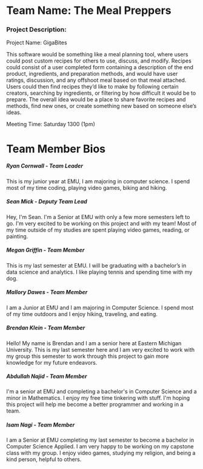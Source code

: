 # Team Name: The Meal Preppers

### Project Description:

Project Name: GigaBites
 
This software would be something like a meal planning tool, where users could post custom recipes for others to use, discuss, and modify. Recipes could consist of a user completed form containing a description of the end product, ingredients, and preparation methods, and would have user ratings, discussion, and any offshoot meal based on that meal attached. Users could then find recipes they’d like to make by following certain creators, searching by ingredients, or filtering by how difficult it would be to prepare. The overall idea would be a place to share favorite recipes and methods, find new ones, or create something new based on someone else’s ideas.

Meeting Time: Saturday 1300 (1pm)

# Team Member Bios

##### Ryan Cornwall - Team Leader

This is my junior year at EMU, I am majoring in computer science. I spend most of my time coding, playing video games, biking and hiking.

##### Sean Mick - Deputy Team Lead

Hey, I'm Sean. I'm a Senior at EMU with only a few more semesters left to go. I'm very excited to be working on this project and with my team! Most of my time outside of my studies are spent playing video games, reading, or painting. 

##### Megan Griffin - Team Member 

This is my last semester at EMU. I will be graduating with a bachelor’s in data science and analytics. I like playing tennis and spending time with my dog.

##### Mallory Dawes - Team Member

I am a Junior at EMU and I am majoring in Computer Science. I spend most of my time outdoors and I enjoy hiking, traveling, and eating.

##### Brendan Klein - Team Member

Hello!  My name is Brendan and I am a senior here at Eastern Michigan University.  This is my last semester here and I am very excited to work with my group this semester to work through this project to gain more knowledge for my future endeavors.

##### Abdullah Najid - Team Member

I'm a senior at EMU and completing a bachelor's in Computer Science and a minor in Mathematics. I enjoy my free time tinkering with stuff. I'm hoping this project will help me become a better programmer and working in a team.

##### Isam Nagi - Team Member

I am a Senior at EMU completing my last semester to become a bachelor in Computer Science Applied. I am very happy to be working on my capstone class with my group. I enjoy video games, studying my religion, and being a kind person, helpful to others.
